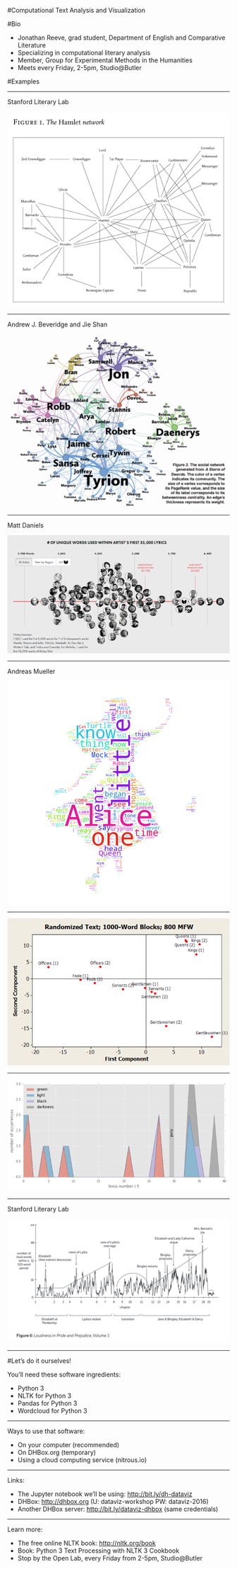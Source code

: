 
#Computational Text Analysis and Visualization

#Bio

 * Jonathan Reeve, grad student, Department of English and Comparative Literature
 * Specializing in computational literary analysis
 * Member, Group for Experimental Methods in the Humanities
 * Meets every Friday, 2-5pm, Studio@Butler 

#Examples

---

Stanford Literary Lab

![Network Analysis of Hamlet Characters](images/moretti.gif)

---

Andrew J. Beveridge and Jie Shan

![Network Analysis of Game of Thrones Characters](images/game-of-thrones.png)

---

Matt Daniels

![Vocabulary of Rap Lyrics](images/rap-lyrics.png)

---

Andreas Mueller

![Alice’s Adventures in Wonderland: Word Cloud](images/alice.png)

---

![Principal Component Analysis of Shakespeare Character Types](images/shakespeare-pca.png)

---

![Green, Light, Black, Darkness](images/green-light-black-darkness.png)

---

Stanford Literary Lab 

![Loudness in Pride and Prejudice](images/loudness.png)

---

#Let’s do it ourselves!

You’ll need these software ingredients: 

 * Python 3
 * NLTK for Python 3
 * Pandas for Python 3
 * Wordcloud for Python 3

--- 

Ways to use that software: 

 * On your computer (recommended)
 * On DHBox.org (temporary)
 * Using a cloud computing service (nitrous.io)

---

Links: 

 * The Jupyter notebook we’ll be using: http://bit.ly/dh-dataviz 
 * DHBox: http://dhbox.org (U: dataviz-workshop PW: dataviz-2016)
 * Another DHBox server: http://bit.ly/dataviz-dhbox (same credentials)
	
---

Learn more: 

 * The free online NLTK book: http://nltk.org/book
 * Book: Python 3 Text Processing with NLTK 3 Cookbook
 * Stop by the Open Lab, every Friday from 2-5pm, Studio@Butler

